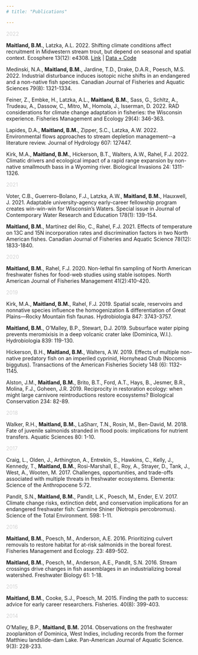 ```yaml
---
# title: "Publications"

---
```


<p font-size:28pt; font-weight:bold; style="color:LightGrey;">2022</p>

**Maitland, B.M.**, Latzka, A.L. 2022. Shifting climate conditions affect recruitment in Midwestern stream trout, but depend on seasonal and spatial context. Ecosphere 13(12): e4308. [Link](https://esajournals.onlinelibrary.wiley.com/doi/full/10.1002/ecs2.4308) | [Data + Code](https://github.com/bmait101/swass)

Medinski, N.A., **Maitland, B.M.**, Jardine, T.D., Drake, D.A.R., Poesch, M.S. 2022.  Industrial disturbance induces isotopic niche shifts in an endangered and a non-native fish species. Canadian Journal of Fisheries and Aquatic Sciences 79(8): 1321-1334. 

Feiner, Z., Embke, H., Latzka, A.L., **Maitland, B.M.**, Sass, G., Schltz, A., Trudeau, A., Dassow, C., Mitro, M., Homola, J., Isserman, D. 2022. RAD considerations for climate change adaptation in fisheries: the Wisconsin experience. Fisheries Management and Ecology 29(4): 346-363. 

Lapides, D.A., **Maitland, B.M.**, Zipper, S.C., Latzka, A.W. 2022. Environmental flows approaches to stream depletion management--a literature review. Journal of Hydrology 607: 127447. 

Kirk, M.A., **Maitland, B.M.**, Hickerson, B.T., Walters, A.W., Rahel, F.J. 2022. Climatic drivers and ecological impact of a rapid range expansion by non-native smallmouth bass in a Wyoming river. Biological Invasions 24: 1311-1326. 

<p font-size:20pt; font-weight:bold; style="color:LightGrey;">2021</p>

Voter, C.B., Guerrero-Bolano, F.J., Latzka, A.W., **Maitland, B.M.**, Hauxwell, J. 2021. Adaptable university-agency early-career fellowship program creates win-win-win for Wisconsin’s Waters. Special issue in Journal of Contemporary Water Research and Education 178(1): 139-154. 

**Maitland, B.M.**, Martínez del Rio, C., Rahel, F.J. 2021. Effects of temperature on 13C and 15N incorporation rates and discrimination factors in two North American fishes. Canadian Journal of Fisheries and Aquatic Science 78(12): 1833-1840. 

<p font-size:20pt; font-weight:bold; style="color:LightGrey;">2020</p>

**Maitland, B.M.**, Rahel, F.J. 2020. Non-lethal fin sampling of North American freshwater fishes for food-web studies using stable isotopes. North American Journal of Fisheries Management 41(2):410-420.  

<p font-size:20pt; font-weight:bold; style="color:LightGrey;">2019</p>

Kirk, M.A., **Maitland, B.M.**, Rahel, F.J. 2019. Spatial scale, reservoirs and nonnative species influence the homogenization & differentiation of Great Plains—Rocky Mountain fish faunas. Hydrobiologia 847: 3743-3757.  

**Maitland, B.M.**, O’Malley, B.P., Stewart, D.J. 2019. Subsurface water piping prevents meromixisis in a deep volcanic crater lake (Dominica, W.I.). Hydrobiologia 839: 119-130. 

Hickerson, B.H., **Maitland, B.M.**, Walters, A.W. 2019. Effects of multiple non-native predatory fish on an imperiled cyprinid, Hornyhead Chub (Nocomis biggutus). Transactions of the American Fisheries Society 148 (6): 1132-1145. 

Alston, J.M., **Maitland, B.M.**, Brito, B.T., Ford, A.T., Hays, B., Jesmer, B.R., Molina, F.J., Goheen, J.R. 2019. Reciprocity in restoration ecology: when might large carnivore reintroductions restore ecosystems? Biological Conservation 234: 82-89. 

<p font-size:20pt; font-weight:bold; style="color:LightGrey;">2018</p>

Walker, R.H., **Maitland, B.M.**, LaSharr, T.N., Rosin, M., Ben-David, M. 2018. Fate of juvenile salmonids stranded in flood pools: implications for nutrient transfers. Aquatic Sciences 80: 1-10. 

<p font-size:20pt; font-weight:bold; style="color:LightGrey;">2017</p>

Craig, L., Olden, J., Arthington, A., Entrekin, S., Hawkins, C., Kelly, J., Kennedy, T., **Maitland, B.M.**, Rosi-Marshall, E., Roy, A., Strayer, D., Tank, J., West, A., Wooten, M. 2017. Challenges, opportunities, and trade-offs associated with multiple threats in freshwater ecosystems. Elementa: Science of the Anthropocene 5:72.

Pandit, S.N., **Maitland, B.M.**, Pandit, L.K., Poesch, M., Ender, E.V. 2017. Climate change risks, extinction debt, and conservation implications for an endangered freshwater fish: Carmine Shiner (Notropis percobromus). Science of the Total Environment. 598: 1-11. 

<p font-size:20pt; font-weight:bold; style="color:LightGrey;">2016</p>

**Maitland, B.M.**, Poesch, M., Anderson, A.E. 2016. Prioritizing culvert removals to restore habitat for at-risk salmonids in the boreal forest. Fisheries Management and Ecology. 23: 489-502. 

**Maitland, B.M.**, Poesch, M., Anderson, A.E., Pandit, S.N. 2016. Stream crossings drive changes in fish assemblages in an industrializing boreal watershed. Freshwater Biology 61: 1-18. 

<p font-size:20pt; font-weight:bold; style="color:LightGrey;">2015</p>

**Maitland, B.M.**, Cooke, S.J., Poesch, M. 2015. Finding the path to success: advice for early career researchers. Fisheries. 40(8): 399-403. 

<p font-size:20pt; font-weight:bold; style="color:LightGrey;">2014</p>

O’Malley, B.P., **Maitland, B.M.** 2014. Observations on the freshwater zooplankton of Dominica, West Indies, including records from the former Matthieu landslide-dam Lake. Pan-American Journal of Aquatic Science. 9(3): 228-233. 

